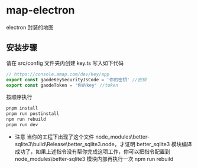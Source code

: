 # map-electron

electron 封装的地图

## 安装步骤

请在 src/config 文件夹内创建 key.ts
写入如下代码

```typescript
// https://console.amap.com/dev/key/app
export const gaodeKeySecurityJsCode = '你的密钥' //密钥
export const gaodeToken = '你的key' //token
```

按顺序执行

```bash
pnpm install
pnpm run postinstall
npm run rebuild
pnpm run dev
```

- 注意 当你的工程下出现了这个文件 node_modules\better-sqlite3\build\Release\better_sqlite3.node，才证明 better_sqlite3 模块编译成功了，如果上述指令没有帮你完成这项工作，你可以把指令配置到 node_modules\better-sqlite3 模块内部再执行一次 npm run rebuild
